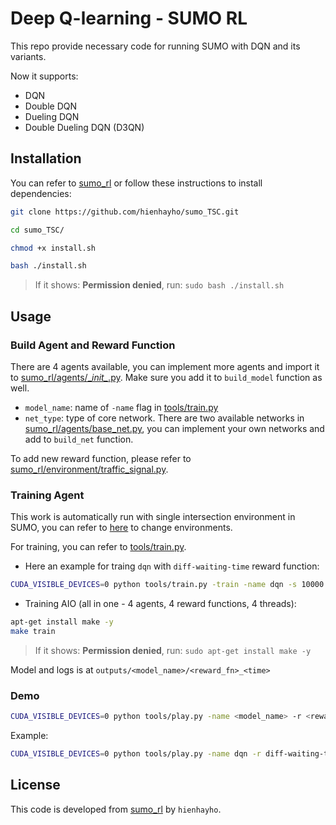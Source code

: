 # Deep Q-learning - SUMO RL

This repo provide necessary code for running SUMO with DQN and its variants.

Now it supports:
- DQN
- Double DQN
- Dueling DQN
- Double Dueling DQN (D3QN)

## Installation

You can refer to [sumo_rl](https://github.com/LucasAlegre/sumo-rl?tab=readme-ov-file#install) or follow these instructions to install dependencies:

```bash
git clone https://github.com/hienhayho/sumo_TSC.git

cd sumo_TSC/

chmod +x install.sh

bash ./install.sh
```
> If it shows: **Permission denied**, run: `sudo bash ./install.sh`

## Usage

### Build Agent and Reward Function

There are 4 agents available, you can implement more agents and import it to [sumo_rl/agents/\__init\__.py](sumo_rl/agents/__init__.py). Make sure you add it to `build_model` function as well.

- `model_name`: name of `-name` flag in [tools/train.py](tools/train.py)
- `net_type`: type of core network. There are two available networks in [sumo_rl/agents/base_net.py](sumo_rl/agents/base_net.py), you can implement your own networks and add to `build_net` function.

To add new reward function, please refer to [sumo_rl/environment/traffic_signal.py](sumo_rl/environment/traffic_signal.py).

### Training Agent
This work is automatically run with single intersection environment in SUMO, you can refer to [here](https://github.com/LucasAlegre/sumo-rl/tree/main/sumo_rl/nets) to change environments.

For training, you can refer to [tools/train.py](tools/train.py). 

* Here an example for traing `dqn` with `diff-waiting-time` reward function:
```bash
CUDA_VISIBLE_DEVICES=0 python tools/train.py -train -name dqn -s 10000
```

* Training AIO (all in one - 4 agents, 4 reward functions, 4 threads):
```bash
apt-get install make -y
make train
```
> If it shows: **Permission denied**, run: `sudo apt-get install make -y`

Model and logs is at `outputs/<model_name>/<reward_fn>_<time>`

### Demo
```bash
CUDA_VISIBLE_DEVICES=0 python tools/play.py -name <model_name> -r <reward_fn> -model <model_path>
```

Example:
```bash
CUDA_VISIBLE_DEVICES=0 python tools/play.py -name dqn -r diff-waiting-time -model outputs/dqn/diff-waiting-time_2024_05_28_20_10_14/model_20240528.pth
```

## License

This code is developed from [sumo_rl](https://github.com/LucasAlegre/sumo-rl) by `hienhayho`.